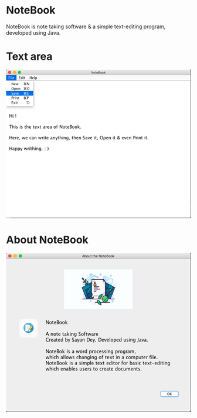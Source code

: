 # NoteBook
NoteBook is note taking software & a simple text-editing program, developed using Java.

# Text area

![](image/TextArea.png)

# About NoteBook

![](https://github.com/sayandey425/NoteBook/blob/main/image/About%20NoteBook.png)
